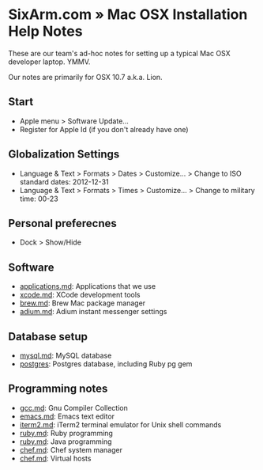 # SixArm.com » Mac OSX  Installation Help Notes 

These are our team's ad-hoc notes for setting up a typical Mac OSX developer laptop. YMMV.

Our notes are primarily for OSX 10.7 a.k.a. Lion.


## Start


  * Apple menu > Software Update...
  * Register for Apple Id (if you don't already have one)


## Globalization Settings

  * Language & Text > Formats > Dates > Customize... > Change to ISO standard dates: 2012-12-31
  * Language & Text > Formats > Times > Customize... > Change to military time: 00-23


## Personal preferecnes

  * Dock > Show/Hide


## Software

  * <a href=applications.md>applications.md</a>: Applications that we use</a>
  * <a href=xcode.md>xcode.md</a>: XCode development tools</a>
  * <a href=brew.md>brew.md</a>: Brew Mac package manager
  * <a href=adium.md>adium.md</a>: Adium instant messenger settings</a>


## Database setup

  * <a href=mysql.md>mysql.md</a>: MySQL database
  * <a href=postgres.md>postgres</a>: Postgres database, including Ruby pg gem</a>


## Programming notes

  * <a href=gcc.md>gcc.md</a>: Gnu Compiler Collection
  * <a href=emacs.md>emacs.md</a>: Emacs text editor</a>
  * <a href=iterm2.md>iterm2.md</a>: iTerm2 terminal emulator for Unix shell commands
  * <a href=ruby.md>ruby.md</a>: Ruby programming
  * <a href=java.md>ruby.md</a>: Java programming
  * <a href=chef.md>chef.md</a>: Chef system manager
  * <a href=virtualhosts.md>chef.md</a>: Virtual hosts


